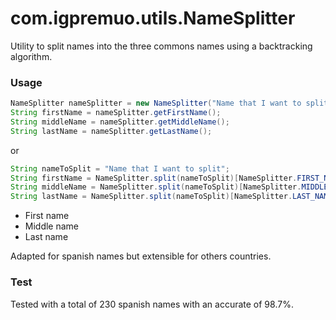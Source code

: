 com.igpremuo.utils.NameSplitter
============

Utility to split names into the three commons names using a backtracking algorithm.

### Usage

```java
NameSplitter nameSplitter = new NameSplitter("Name that I want to split");
String firstName = nameSplitter.getFirstName();
String middleName = nameSplitter.getMiddleName();
String lastName = nameSplitter.getLastName();
```

or

```java
String nameToSplit = "Name that I want to split";
String firstName = NameSplitter.split(nameToSplit)[NameSplitter.FIRST_NAME];
String middleName = NameSplitter.split(nameToSplit)[NameSplitter.MIDDLE_NAME];
String lastName = NameSplitter.split(nameToSplit)[NameSplitter.LAST_NAME];
```

- First name
- Middle name
- Last name

Adapted for spanish names but extensible for others countries.

### Test

Tested with a total of 230 spanish names with an accurate of 98.7%.